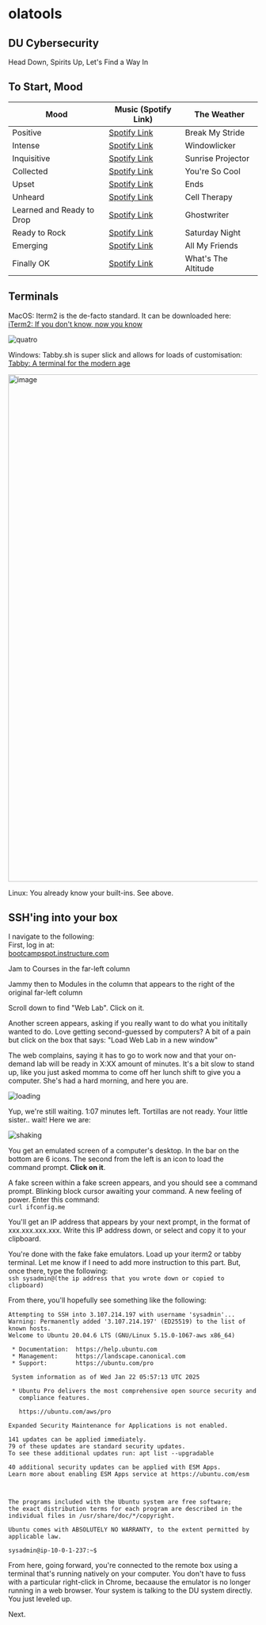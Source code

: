 # olatools

## DU Cybersecurity 
Head Down, Spirits Up, Let's Find a Way In

## To Start, Mood
| Mood                         | Music (Spotify Link)                                                        | The Weather |
|------------------------------|-----------------------------------------------------------------------------|---|
| Positive                     | [Spotify Link](https://open.spotify.com/track/1mCsF9Tw4AkIZOjvZbZZdT?si=82153e62cedd4c97) | Break My Stride |
| Intense                      | [Spotify Link](https://open.spotify.com/track/409z4jUHpq7eIkg3N3FzZh?si=e2fae5de740d409d) | Windowlicker |
| Inquisitive                  | [Spotify Link](https://open.spotify.com/track/2dTrqoMmFNPBXkM9YeE8Ug?si=cd6bc749ecb04aa9) | Sunrise Projector |
| Collected                    | [Spotify Link](https://open.spotify.com/track/45956r7fKLUhPjFUstiBj5?si=d5a412af1802453c) | You're So Cool |
| Upset                        | [Spotify Link](https://open.spotify.com/track/68KTyr6YicT512yiOvNSM1?si=15cae048612046ee) | Ends |
| Unheard                      | [Spotify Link](https://open.spotify.com/track/5wvxRlpUTSX9CE52yFZsIY?si=59f8e55d58654d8b) | Cell Therapy |
| Learned and Ready to Drop    | [Spotify Link](https://open.spotify.com/track/5Nn2Dj7OQsGL6pgQ9iIzPp?si=71bc4c2cb54c4736) | Ghostwriter |
| Ready to Rock                | [Spotify Link](https://open.spotify.com/track/43sRETEzELOs53uyy4BGQ8?si=08684555d0c54949) | Saturday Night |
| Emerging                     | [Spotify Link](https://open.spotify.com/track/2Ud3deeqLAG988pfW0Kwcl?si=6d82d6182af64673) | All My Friends |
| Finally OK                   | [Spotify Link](https://open.spotify.com/track/3XT7cOVsRYUeD6r75QsO6r?si=21f8c70b97f5498a) | What's The Altitude |


## Terminals
MacOS: Iterm2 is the de-facto standard. It can be downloaded here:  
[iTerm2: If you don't know, now you know](https://iterm2.com)  

![quatro](https://github.com/user-attachments/assets/3b7a6500-2cf0-4352-a54c-47114bf8fd18)

Windows: Tabby.sh is super slick and allows for loads of customisation:  
[Tabby: A terminal for the modern age](https://tabby.sh)  

<img width="1024" alt="image" src="https://github.com/user-attachments/assets/b7e438ae-106b-43ba-825c-3aaa6164a186" />

Linux: You already know your built-ins. See above.

## SSH'ing into your box
I navigate to the following:  
First, log in at:  
<a href="https://bootcampspot.instructure.com" target="_new">bootcampspot.instructure.com</a>

Jam to Courses in the far-left column

Jammy then to Modules in the column that appears to the right of the original far-left column

Scroll down to find "Web Lab". Click on it.

Another screen appears, asking if you really want to do what you inititally wanted to do. Love getting second-guessed by computers? A bit of a pain but click on the box that says: "Load Web Lab in a new window"

The web complains, saying it has to go to work now and that your on-demand lab will be ready in X:XX amount of minutes. It's a bit slow to stand up, like you just asked momma to come off her lunch shift to give you a computer. She's had a hard morning, and here you are.

![loading](https://github.com/user-attachments/assets/cfe0e069-0c03-4c18-a85e-6a8491012077)

Yup, we're still waiting. 1:07 minutes left. Tortillas are not ready. Your little sister.. wait! Here we are:

![shaking](https://github.com/user-attachments/assets/bb088f64-56f0-4d7f-a89c-d728caeba6da)

You get an emulated screen of a computer's desktop. In the bar on the bottom are 6 icons. The second from the left is an icon to load the command prompt. <b>Click on it</b>.

A fake screen within a fake screen appears, and you should see a command prompt. Blinking block cursor awaiting your command. A new feeling of power. Enter this command:  
`curl ifconfig.me`

You'll get an IP address that appears by your next prompt, in the format of xxx.xxx.xxx.xxx. Write this IP address down, or select and copy it to your clipboard.

You're done with the fake fake emulators. Load up your iterm2 or tabby terminal. Let me know if I need to add more instruction to this part. But, once there, type the following:  
`ssh sysadmin@(the ip address that you wrote down or copied to clipboard)`  

From there, you'll hopefully see something like the following:  
```
Attempting to SSH into 3.107.214.197 with username 'sysadmin'...
Warning: Permanently added '3.107.214.197' (ED25519) to the list of known hosts.
Welcome to Ubuntu 20.04.6 LTS (GNU/Linux 5.15.0-1067-aws x86_64)

 * Documentation:  https://help.ubuntu.com
 * Management:     https://landscape.canonical.com
 * Support:        https://ubuntu.com/pro

 System information as of Wed Jan 22 05:57:13 UTC 2025

 * Ubuntu Pro delivers the most comprehensive open source security and
   compliance features.

   https://ubuntu.com/aws/pro

Expanded Security Maintenance for Applications is not enabled.

141 updates can be applied immediately.
79 of these updates are standard security updates.
To see these additional updates run: apt list --upgradable

40 additional security updates can be applied with ESM Apps.
Learn more about enabling ESM Apps service at https://ubuntu.com/esm



The programs included with the Ubuntu system are free software;
the exact distribution terms for each program are described in the
individual files in /usr/share/doc/*/copyright.

Ubuntu comes with ABSOLUTELY NO WARRANTY, to the extent permitted by
applicable law.

sysadmin@ip-10-0-1-237:~$
```

From here, going forward, you're connected to the remote box using a terminal that's running natively on your computer. You don't have to fuss with a particular right-click in Chrome, becaause the emulator is no longer running in a web browser. Your system is talking to the DU system directly. You just leveled up.

Next.
